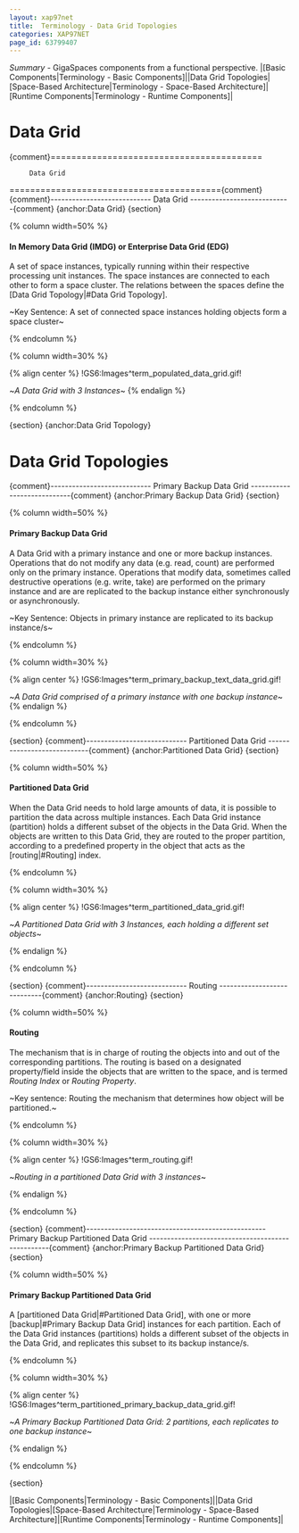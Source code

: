 ```yaml
---
layout: xap97net
title:  Terminology - Data Grid Topologies
categories: XAP97NET
page_id: 63799407
---
```


*Summary* - GigaSpaces components from a functional perspective.
|[Basic Components|Terminology - Basic Components]||Data Grid Topologies|[Space-Based Architecture|Terminology - Space-Based Architecture]|[Runtime Components|Terminology - Runtime Components]|

# Data Grid

{comment}=========================================

         Data Grid

========================================={comment}
{comment}----------------------------
          Data Grid
----------------------------{comment}
{anchor:Data Grid}
{section}

{% column width=50% %}

#### In Memory Data Grid (IMDG) or Enterprise Data Grid (EDG)

A set of space instances, typically running within their respective processing unit instances.
The space instances are connected to each other to form a space cluster.
The relations between the spaces define the [Data Grid Topology|#Data Grid Topology].

~Key Sentence: A set of connected space instances holding objects form a space cluster~

{% endcolumn %}

{% column width=30% %}

{% align center %}
!GS6:Images^term_populated_data_grid.gif!

~*A Data Grid with 3 Instances*~
{% endalign %}

{% endcolumn %}

{section}
{anchor:Data Grid Topology}

# Data Grid Topologies

{comment}----------------------------
          Primary Backup Data Grid
----------------------------{comment}
{anchor:Primary Backup Data Grid}
{section}

{% column width=50% %}

#### Primary Backup Data Grid

A Data Grid with a primary instance and one or more backup instances.
Operations that do not modify any data (e.g. read, count) are performed only on the primary instance. Operations that modify data, sometimes called destructive operations (e.g. write, take) are performed on the primary instance and are are replicated to the backup instance either synchronously or asynchronously.

~Key Sentence: Objects in primary instance are replicated to its backup instance/s~

{% endcolumn %}

{% column width=30% %}

{% align center %}
!GS6:Images^term_primary_backup_text_data_grid.gif!

~*A Data Grid comprised of a primary instance with one backup instance*~
{% endalign %}

{% endcolumn %}

{section}
{comment}----------------------------
          Partitioned Data Grid
----------------------------{comment}
{anchor:Partitioned Data Grid}
{section}

{% column width=50% %}

#### Partitioned Data Grid

When the Data Grid needs to hold large amounts of data, it is possible to partition the data across multiple instances.
Each Data Grid instance (partition) holds a different subset of the objects in the Data Grid.
When the objects are written to this Data Grid, they are routed to the proper partition, according to a predefined property in the object that acts as the [routing|#Routing] index.

{% endcolumn %}

{% column width=30% %}

{% align center %}
!GS6:Images^term_partitioned_data_grid.gif!

~*A Partitioned Data Grid with 3 Instances, each holding a different set objects*~

{% endalign %}

{% endcolumn %}

{section}
{comment}----------------------------
          Routing
----------------------------{comment}
{anchor:Routing}
{section}

{% column width=50% %}

#### Routing

The mechanism that is in charge of routing the objects into and out of the corresponding partitions.
The routing is based on a designated property/field inside the objects that are written to the space, and is termed _Routing Index_ or _Routing Property_.

~Key sentence: Routing the mechanism that determines how object will be partitioned.~

{% endcolumn %}

{% column width=30% %}

{% align center %}
!GS6:Images^term_routing.gif!

~*Routing in a partitioned Data Grid with 3 instances*~

{% endalign %}

{% endcolumn %}

{section}
{comment}--------------------------------------------------
          Primary Backup Partitioned Data Grid
--------------------------------------------------{comment}
{anchor:Primary Backup Partitioned Data Grid}
{section}

{% column width=50% %}

#### Primary Backup Partitioned Data Grid

A [partitioned Data Grid|#Partitioned Data Grid], with one or more [backup|#Primary Backup Data Grid] instances for each partition. Each of the Data Grid instances (partitions) holds a different subset of the objects in the Data Grid, and replicates this subset to its backup instance/s.

{% endcolumn %}

{% column width=30% %}

{% align center %}
!GS6:Images^term_partitioned_primary_backup_data_grid.gif!

~*A Primary Backup Partitioned Data Grid: 2 partitions, each replicates to one backup instance*~

{% endalign %}

{% endcolumn %}

{section}


|[Basic Components|Terminology - Basic Components]||Data Grid Topologies|[Space-Based Architecture|Terminology - Space-Based Architecture]|[Runtime Components|Terminology - Runtime Components]|